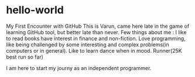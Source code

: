 # hello-world
My First Encounter with GitHub
This is Varun, came here late in the game of learning GitHub tool, but better late than never.
Few things about me :
I like to read books have interest in finance and non-fiction.
Love programming, like being challenged by some interesting and complex problems(in computers or in general).
Like to learn dance when in mood.
Runner(25K best run so far)

I am here to start my journy as an independent programmer.
